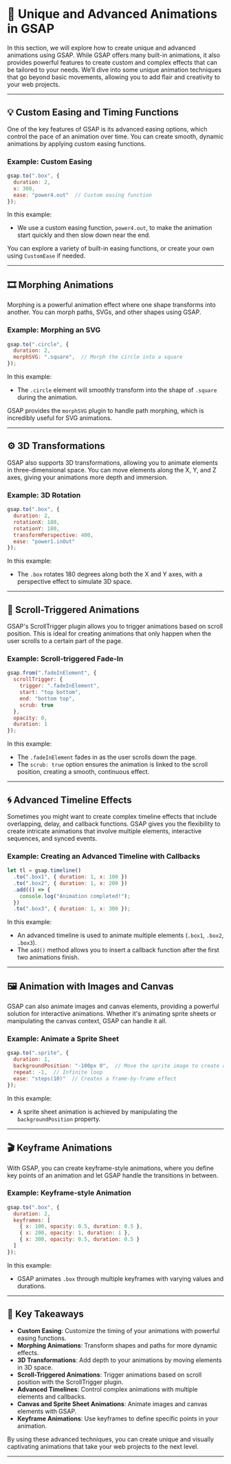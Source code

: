 # 🎨 Unique and Advanced Animations in GSAP

In this section, we will explore how to create unique and advanced animations using GSAP. While GSAP offers many built-in animations, it also provides powerful features to create custom and complex effects that can be tailored to your needs. We’ll dive into some unique animation techniques that go beyond basic movements, allowing you to add flair and creativity to your web projects.

---

## 💡 Custom Easing and Timing Functions

One of the key features of GSAP is its advanced easing options, which control the pace of an animation over time. You can create smooth, dynamic animations by applying custom easing functions.

### Example: Custom Easing

```javascript
gsap.to(".box", {
  duration: 2,
  x: 300,
  ease: "power4.out"  // Custom easing function
});
```

In this example:
- We use a custom easing function, `power4.out`, to make the animation start quickly and then slow down near the end.

You can explore a variety of built-in easing functions, or create your own using `CustomEase` if needed.

---

## 🎞️ Morphing Animations

Morphing is a powerful animation effect where one shape transforms into another. You can morph paths, SVGs, and other shapes using GSAP.

### Example: Morphing an SVG

```javascript
gsap.to(".circle", {
  duration: 2,
  morphSVG: ".square",  // Morph the circle into a square
});
```

In this example:
- The `.circle` element will smoothly transform into the shape of `.square` during the animation.

GSAP provides the `morphSVG` plugin to handle path morphing, which is incredibly useful for SVG animations.

---

## ⚙️ 3D Transformations

GSAP also supports 3D transformations, allowing you to animate elements in three-dimensional space. You can move elements along the X, Y, and Z axes, giving your animations more depth and immersion.

### Example: 3D Rotation

```javascript
gsap.to(".box", {
  duration: 2,
  rotationX: 180,
  rotationY: 180,
  transformPerspective: 400,
  ease: "power1.inOut"
});
```

In this example:
- The `.box` rotates 180 degrees along both the X and Y axes, with a perspective effect to simulate 3D space.

---

## 🌟 Scroll-Triggered Animations

GSAP's ScrollTrigger plugin allows you to trigger animations based on scroll position. This is ideal for creating animations that only happen when the user scrolls to a certain part of the page.

### Example: Scroll-triggered Fade-In

```javascript
gsap.from(".fadeInElement", {
  scrollTrigger: {
    trigger: ".fadeInElement",
    start: "top bottom",
    end: "bottom top",
    scrub: true
  },
  opacity: 0,
  duration: 1
});
```

In this example:
- The `.fadeInElement` fades in as the user scrolls down the page.
- The `scrub: true` option ensures the animation is linked to the scroll position, creating a smooth, continuous effect.

---

## 🌀 Advanced Timeline Effects

Sometimes you might want to create complex timeline effects that include overlapping, delay, and callback functions. GSAP gives you the flexibility to create intricate animations that involve multiple elements, interactive sequences, and synced events.

### Example: Creating an Advanced Timeline with Callbacks

```javascript
let tl = gsap.timeline()
  .to(".box1", { duration: 1, x: 100 })
  .to(".box2", { duration: 1, x: 200 })
  .add(() => {
    console.log("Animation completed!");
  })
  .to(".box3", { duration: 1, x: 300 });
```

In this example:
- An advanced timeline is used to animate multiple elements (`.box1`, `.box2`, `.box3`).
- The `add()` method allows you to insert a callback function after the first two animations finish.

---

## 🖼️ Animation with Images and Canvas

GSAP can also animate images and canvas elements, providing a powerful solution for interactive animations. Whether it's animating sprite sheets or manipulating the canvas context, GSAP can handle it all.

### Example: Animate a Sprite Sheet

```javascript
gsap.to(".sprite", {
  duration: 1,
  backgroundPosition: "-100px 0",  // Move the sprite image to create animation frames
  repeat: -1,  // Infinite loop
  ease: "steps(10)"  // Creates a frame-by-frame effect
});
```

In this example:
- A sprite sheet animation is achieved by manipulating the `backgroundPosition` property.

---

## 🎬 Keyframe Animations

With GSAP, you can create keyframe-style animations, where you define key points of an animation and let GSAP handle the transitions in between.

### Example: Keyframe-style Animation

```javascript
gsap.to(".box", {
  duration: 2,
  keyframes: [
    { x: 100, opacity: 0.5, duration: 0.5 },
    { x: 200, opacity: 1, duration: 1 },
    { x: 300, opacity: 0.5, duration: 0.5 }
  ]
});
```

In this example:
- GSAP animates `.box` through multiple keyframes with varying values and durations.

---

## 🎯 Key Takeaways

- **Custom Easing**: Customize the timing of your animations with powerful easing functions.
- **Morphing Animations**: Transform shapes and paths for more dynamic effects.
- **3D Transformations**: Add depth to your animations by moving elements in 3D space.
- **Scroll-Triggered Animations**: Trigger animations based on scroll position with the ScrollTrigger plugin.
- **Advanced Timelines**: Control complex animations with multiple elements and callbacks.
- **Canvas and Sprite Sheet Animations**: Animate images and canvas elements with GSAP.
- **Keyframe Animations**: Use keyframes to define specific points in your animation.

By using these advanced techniques, you can create unique and visually captivating animations that take your web projects to the next level.

---
